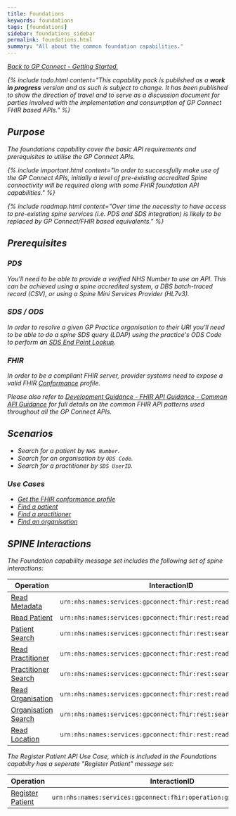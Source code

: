 ```yaml
---
title: Foundations
keywords: foundations
tags: [foundations]
sidebar: foundations_sidebar
permalink: foundations.html
summary: "All about the common foundation capabilities."
---
```


[<i class="fa fa-arrow-left" aria-hidden="true"/> Back to GP Connect - Getting Started.](index.html)

{% include todo.html content="This capability pack is published as a **work in progress** version and as such is subject to change. It has been published to show the direction of travel and to serve as a discussion document for parties involved with the implementation and consumption of GP Connect FHIR based APIs." %}

## Purpose ##

The foundations capability cover the basic API requirements and prerequisites to utilise the GP Connect APIs.

{% include important.html content="In order to successfully make use of the GP Connect APIs, initially a level of pre-existing accredited Spine connectivity will be required along with some FHIR foundation API capabilities." %}

{% include roadmap.html content="Over time the necessity to have access to pre-existing spine services (i.e. PDS and SDS integration) is likely to be replaced by GP Connect/FHIR based equivalents." %}

## Prerequisites ##

### PDS ###

You'll need to be able to provide a verified NHS Number to use an API. This can be achieved using a spine accredited system, a DBS batch-traced record (CSV), or using a Spine Mini Services Provider (HL7v3).

### SDS / ODS ###

In order to resolve a given GP Practice organisation to their URI you'll need to be able to do a spine SDS query (LDAP) using the practice's ODS Code to perform an [SDS End Point Lookup](integration_spine_directory_service.html).

### FHIR ###

In order to be a compliant FHIR server, provider systems need to expose a valid FHIR [Conformance](https://www.hl7.org/fhir/DSTU2/conformance.html) profile.

Please also refer to [Development Guidance - FHIR API Guidance - Common API Guidance](development_fhir_api_guidance.html) for full details on the common FHIR API patterns used throughout all the GP Connect APIs.

## Scenarios ##

- Search for a patient by `NHS Number`.
- Search for an organisation by `ODS Code`.
- Search for a practitioner by `SDS UserID`.

### Use Cases ###

- [Get the FHIR conformance profile](foundations_use_case_get_the_fhir_conformance_profile.html)
- [Find a patient](foundations_use_case_find_a_patient.html)
- [Find a practitioner](foundations_use_case_find_a_practitioner.html)
- [Find an organisation](foundations_use_case_find_an_organisation.html)

## SPINE Interactions

The Foundation capability message set includes the following set of spine interactions:

| Operation                 | InteractionID             | 
|---------------------------|---------------------------| 
| [Read Metadata](foundations_use_case_get_the_fhir_conformance_profile.html) | `urn:nhs:names:services:gpconnect:fhir:rest:read:metadata` |
| [Read Patient](foundations_use_case_read_a_patient.html) | `urn:nhs:names:services:gpconnect:fhir:rest:read:patient` |
| [Patient Search](foundations_use_case_find_a_patient.html) | `urn:nhs:names:services:gpconnect:fhir:rest:search:patient` |
| [Read Practitioner](foundations_use_case_read_a_practitioner.html) | `urn:nhs:names:services:gpconnect:fhir:rest:read:practitioner` |
| [Practitioner Search](foundations_use_case_find_a_practitioner.html) | `urn:nhs:names:services:gpconnect:fhir:rest:search:practitioner` |
| [Read Organisation](foundations_use_case_read_an_organisation.html) | `urn:nhs:names:services:gpconnect:fhir:rest:read:organization` |
| [Organisation Search](foundations_use_case_find_an_organisation.html) | `urn:nhs:names:services:gpconnect:fhir:rest:search:organization` |
| [Read Location](foundations_use_case_read_a_location.html) | `urn:nhs:names:services:gpconnect:fhir:rest:read:location` | 


The Register Patient API Use Case, which is included in the Foundations capabilty has a seperate "Register Patient" message set:

| Operation                 | InteractionID             | 
|---------------------------|---------------------------| 
| [Register Patient](foundations_use_case_register_a_patient.html)          | `urn:nhs:names:services:gpconnect:fhir:operation:gpc.registerpatient`
